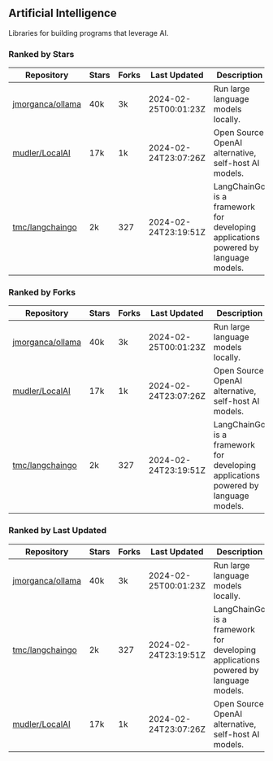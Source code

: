 ## Artificial Intelligence

Libraries for building programs that leverage AI.

### Ranked by Stars

| Repository | Stars | Forks | Last Updated | Description | 
|------------|-------|-------|--------------|-------------|
| [jmorganca/ollama](https://github.com/jmorganca/ollama) | 40k | 3k | 2024-02-25T00:01:23Z |  Run large language models locally. |
| [mudler/LocalAI](https://github.com/mudler/LocalAI) | 17k | 1k | 2024-02-24T23:07:26Z |  Open Source OpenAI alternative, self-host AI models. |
| [tmc/langchaingo](https://github.com/tmc/langchaingo) | 2k | 327 | 2024-02-24T23:19:51Z |  LangChainGo is a framework for developing applications powered by language models. |

### Ranked by Forks

| Repository | Stars | Forks | Last Updated | Description | 
|------------|-------|-------|--------------|-------------|
| [jmorganca/ollama](https://github.com/jmorganca/ollama) | 40k | 3k | 2024-02-25T00:01:23Z |  Run large language models locally. |
| [mudler/LocalAI](https://github.com/mudler/LocalAI) | 17k | 1k | 2024-02-24T23:07:26Z |  Open Source OpenAI alternative, self-host AI models. |
| [tmc/langchaingo](https://github.com/tmc/langchaingo) | 2k | 327 | 2024-02-24T23:19:51Z |  LangChainGo is a framework for developing applications powered by language models. |

### Ranked by Last Updated

| Repository | Stars | Forks | Last Updated | Description | 
|------------|-------|-------|--------------|-------------|
| [jmorganca/ollama](https://github.com/jmorganca/ollama) | 40k | 3k | 2024-02-25T00:01:23Z |  Run large language models locally. |
| [tmc/langchaingo](https://github.com/tmc/langchaingo) | 2k | 327 | 2024-02-24T23:19:51Z |  LangChainGo is a framework for developing applications powered by language models. |
| [mudler/LocalAI](https://github.com/mudler/LocalAI) | 17k | 1k | 2024-02-24T23:07:26Z |  Open Source OpenAI alternative, self-host AI models. |

